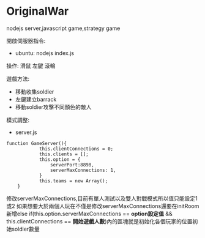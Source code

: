 # OriginalWar
nodejs server,javascript game,strategy game  

開啟伺服器指令:
 - ubuntu: nodejs index.js

操作: 滑鼠 左鍵 滾輪  

遊戲方法: 
- 移動收集soldier  
- 左鍵建立barrack  
- 移動soldier攻擊不同顏色的敵人

模式調整:  
- server.js  
<pre><code>function GameServer(){
            this.clientConnections = 0;
	        this.clients = [];
	        this.option = {
		        serverPort:8898,
		        serverMaxConnections: 1,
	        }
	        this.teams = new Array();
    }</pre></code>
修改serverMaxConnections,目前有單人測試以及雙人對戰模式所以值只能設定1或2
如果想要大於兩個人玩在不僅是修改serverMaxConnections還要在initRoom新增else if(this.option.serverMaxConnections == **option設定值** && this.clientConnections == **開始遊戲人數**)內的區塊就是初始化各個玩家的位置初始soldier數量
